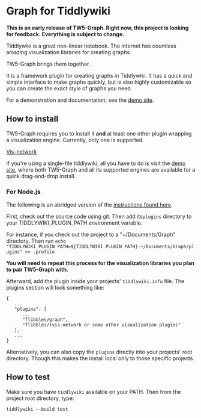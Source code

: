 # Graph for Tiddlywiki

**This is an early release of TW5-Graph. Right now, this project is looking for feedback. Everything is subject to change.**

Tiddlywiki is a great non-linear notebook.
The internet has countless amazing visualization libraries for creating graphs.

TW5-Graph brings them together.

It is a framework plugin for creating graphs in Tiddlywiki. It has a quick and simple interface to make graphs quickly, but is also highly customizable so you can create the exact style of graphs you need.

For a demonstration and documentation, see the [demo site](https://flibbles.github.io/tw5-graph/).

## How to install

TW5-Graph requires you to install it **and** at least one other plugin wrapping a visualization engine. Currently, only one is supported.

[Vis-network](https://github.com/flibbles/tw5-vis-network)

If you're using a single-file tiddlywiki, all you have to do is visit the [demo site](https://flibbles.github.io/tw5-graph/), where both TW5-Graph and all its supported engines are available for a quick drag-and-drop install.

### For Node.js

The following is an abridged version of the [instructions found here](https://tiddlywiki.com/#Installing%20custom%20plugins%20on%20Node.js).

First, check out the source code using git. Then add its`plugins` directory to your TIDDLYWIKI_PLUGIN_PATH environment variable.

For instance, if you check out the project to a "~/Documents/Graph" directory. Then run `echo "TIDDLYWIKI_PLUGIN_PATH=${TIDDLYWIKI_PLUGIN_PATH}:~/Documents/Graph/plugins" >> .profile`

**You will need to repeat this process for the visualization libraries you plan to pair TW5-Graph with.**

Afterward, add the plugin inside your projects' `tiddlywiki.info` file.
The plugins section will look something like:
```
{
   ...
   "plugins": [
      ...
      "flibbles/graph",
      "flibbles/(vis-network or some other visualization plugin)"
   ],
   ...
}
```

Alternatively, you can also copy the `plugins` directly into your projects'
root directory. Though this makes the install local only to those specific
projects.

## How to test

Make sure you have `tiddlywiki` available on your PATH. Then from the project root directory, type:

`tiddlywiki --build test`
